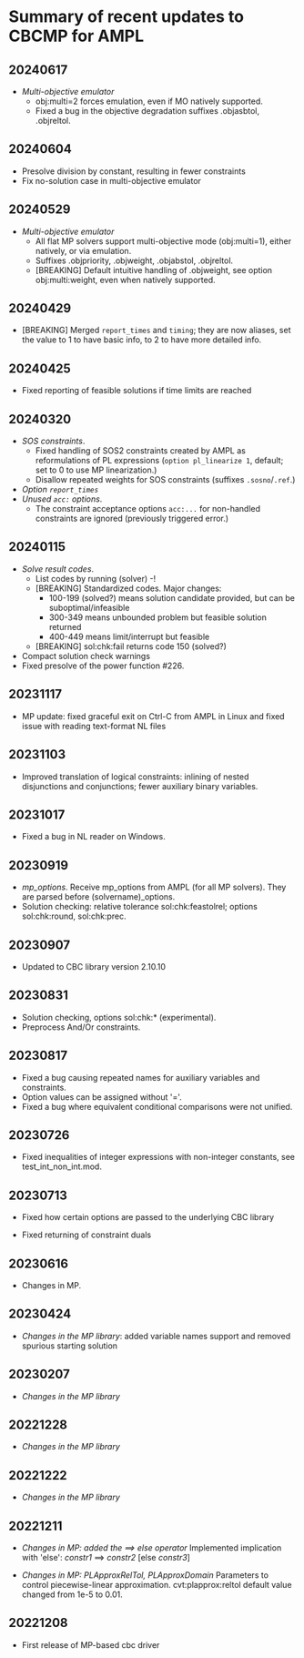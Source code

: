 Summary of recent updates to CBCMP for AMPL
===========================================


## 20240617
- *Multi-objective emulator*
	- obj:multi=2 forces emulation, even if MO natively supported.
	- Fixed a bug in the objective degradation suffixes
		.objasbtol, .objreltol.


## 20240604
- Presolve division by constant, resulting in fewer constraints
- Fix no-solution case in multi-objective emulator


## 20240529
- *Multi-objective emulator*
	- All flat MP solvers support multi-objective mode (obj:multi=1),
		either natively, or via emulation.
	- Suffixes .objpriority, .objweight, .objabstol, .objreltol.
	- [BREAKING] Default intuitive handling of .objweight,
		see option obj:multi:weight, even when natively supported.


## 20240429
- [BREAKING] Merged `report_times` and `timing`; they 
  are now aliases, set the value to 1 to have basic info,
  to 2 to have more detailed info.


## 20240425
- Fixed reporting of feasible solutions if time limits
  are reached


## 20240320
- *SOS constraints*.
  - Fixed handling of SOS2 constraints created by AMPL
    as reformulations of PL expressions (`option
    pl_linearize 1`, default; set to 0 to use 
    MP linearization.)
  - Disallow repeated weights for SOS constraints
    (suffixes `.sosno`/`.ref`.)
- *Option `report_times`* 
- *Unused `acc:` options*.
  - The constraint acceptance options `acc:...`
    for non-handled constraints are ignored
    (previously triggered error.)


## 20240115
- *Solve result codes*.
  - List codes by running (solver) -!
  - [BREAKING] Standardized codes. Major changes:
    - 100-199 (solved?) means solution candidate
      provided, but can be suboptimal/infeasible
    - 300-349 means unbounded problem but
      feasible solution returned
    - 400-449 means limit/interrupt but feasible
  - [BREAKING] sol:chk:fail returns code 150 (solved?)
- Compact solution check warnings
- Fixed presolve of the power function #226.


## 20231117
- MP update: fixed graceful exit on Ctrl-C from AMPL in Linux
  and fixed issue with reading text-format NL files


## 20231103
- Improved translation of logical constraints:
  inlining of nested disjunctions and conjunctions;
  fewer auxiliary binary variables.


## 20231017
- Fixed a bug in NL reader on Windows.


## 20230919
- *mp_options*.
	Receive mp_options from AMPL (for all MP solvers).
	They are parsed before (solvername)_options.
- Solution checking: relative tolerance
	sol:chk:feastolrel; options sol:chk:round, sol:chk:prec.


## 20230907
- Updated to CBC library version 2.10.10


## 20230831
- Solution checking, options sol:chk:* (experimental).
- Preprocess And/Or constraints.


## 20230817
- Fixed a bug causing repeated names for
  auxiliary variables and constraints.
- Option values can be assigned without '='.
- Fixed a bug where equivalent conditional
  comparisons were not unified.


## 20230726
- Fixed inequalities of integer expressions with
  non-integer constants, see test_int_non_int.mod.


## 20230713
- Fixed how certain options are passed to the underlying CBC library

- Fixed returning of constraint duals


## 20230616
- Changes in MP.


## 20230424
- *Changes in the MP library*: added variable names support
  and removed spurious starting solution

  
## 20230207
- *Changes in the MP library*


## 20221228
- *Changes in the MP library*


## 20221222
- *Changes in the MP library*


## 20221211
- *Changes in MP: added the ==> else operator*
   Implemented implication with 'else': *constr1* ==> *constr2* [else *constr3*]   

- *Changes in MP: PLApproxRelTol, PLApproxDomain*
   Parameters to control piecewise-linear approximation.
   cvt:plapprox:reltol default value changed from 1e-5 to 0.01.


## 20221208
- First release of MP-based cbc driver
